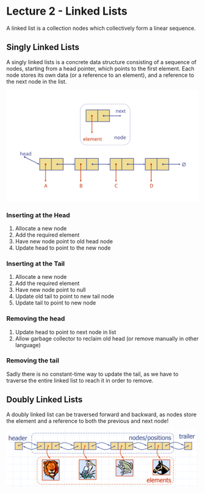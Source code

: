 # Lecture 2 - Linked Lists

A linked list is a collection nodes which collectively form a linear sequence.

## Singly Linked Lists

A singly linked lists is a concrete data structure consisting of a sequence of nodes, starting from a head pointer, which points to the first element. Each node stores its own data (or a reference to an element), and a reference to the next node in the list.

![Illustraction of data stored by nodes](img/LinkedListEx.svg)

### Inserting at the Head

1. Allocate a new node
2. Add the required element
3. Have new node point to old head node
4. Update head to point to the new node

### Inserting at the Tail

1. Allocate a new node
2. Add the required element
3. Have new node point to null
4. Update old tail to point to new tail node
5. Update tail to point to new node

### Removing the head

1. Update head to point to next node in list
2. Allow garbage collector to reclaim old head (or remove manually in other language)

### Removing the tail

Sadly there is no constant-time way to update the tail, as we have to traverse the entire linked list to reach it in order to remove.

## Doubly Linked Lists

A doubly linked list can be traversed forward and backward, as nodes store the element and a reference to both the previous and next node!

![Illustration showing the structure of a doubly linked list](img/DoubleLinkedList.png)
